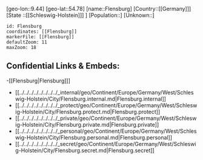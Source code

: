 ﻿---
location: [54.78,9.44]
mapzoom: [7,12] 
mapmarker: city 
type: City
tags:
- geo/City


SpocWebEntityId: 30187
isDeleted: false
confidential: public

---
[geo-lon::9.44]
[geo-lat::54.78]
[name::Flensburg]
[Country::[[Germany]]]
[State ::[[Schleswig-Holstein]]] ]
[Population::]
[Unknown::]


```leaflet
id: Flensburg
coordinates: [[Flensburg]]
markerFile: [[Flensburg]]
defaultZoom: 11 
maxZoom: 18
```


## Confidential Links & Embeds: 
-[[Flensburg|Flensburg]]] 
- [[../../../../../../../../_internal/geo/Continent/Europe/Germany/West/Schleswig-Holstein/City/Flensburg.internal.md|Flensburg.internal]] 
- [[../../../../../../../../_protect/geo/Continent/Europe/Germany/West/Schleswig-Holstein/City/Flensburg.protect.md|Flensburg.protect]] 
- [[../../../../../../../../_private/geo/Continent/Europe/Germany/West/Schleswig-Holstein/City/Flensburg.private.md|Flensburg.private]] 
- [[../../../../../../../../_personal/geo/Continent/Europe/Germany/West/Schleswig-Holstein/City/Flensburg.personal.md|Flensburg.personal]] 
- [[../../../../../../../../_secret/geo/Continent/Europe/Germany/West/Schleswig-Holstein/City/Flensburg.secret.md|Flensburg.secret]] 
